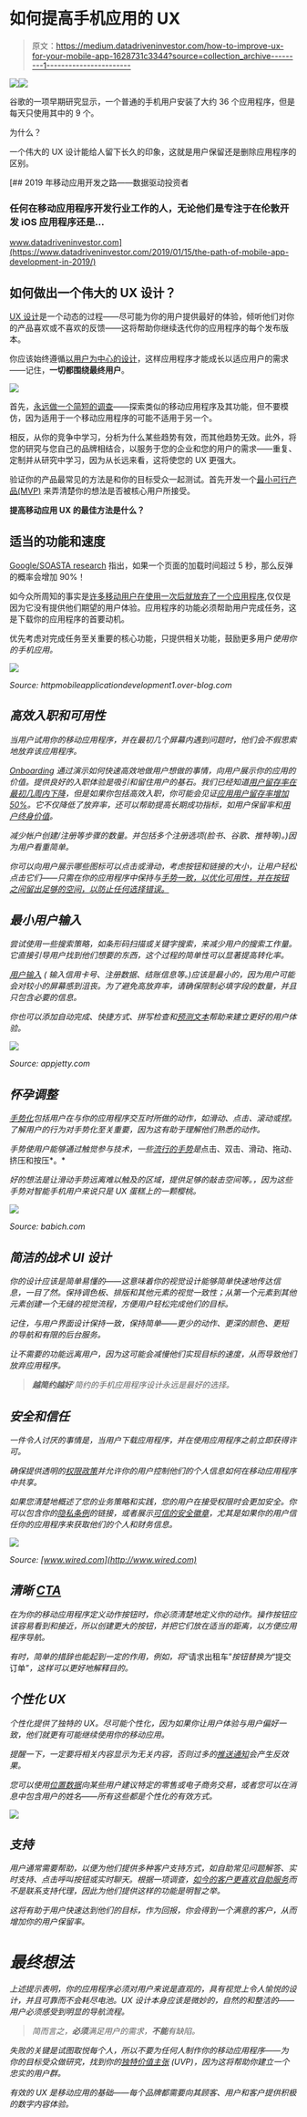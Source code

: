 # 如何提高手机应用的 UX

> 原文：<https://medium.datadriveninvestor.com/how-to-improve-ux-for-your-mobile-app-1628731c3344?source=collection_archive---------1----------------------->

[![](img/fbf7f5a50f73e124c73a6ea7bbfc7121.png)](http://www.track.datadriveninvestor.com/1B9E)![](img/c891b92d6472d05faabbc933238d07cf.png)

谷歌的一项早期研究显示，一个普通的手机用户安装了大约 36 个应用程序，但是每天只使用其中的 9 个。

为什么？

一个伟大的 UX 设计能给人留下长久的印象，这就是用户保留还是删除应用程序的区别。

[](https://www.datadriveninvestor.com/2019/01/15/the-path-of-mobile-app-development-in-2019/) [## 2019 年移动应用开发之路——数据驱动投资者

### 任何在移动应用程序开发行业工作的人，无论他们是专注于在伦敦开发 iOS 应用程序还是…

www.datadriveninvestor.com](https://www.datadriveninvestor.com/2019/01/15/the-path-of-mobile-app-development-in-2019/) 

## 如何做出一个伟大的 UX 设计？

[UX 设计](https://www.interaction-design.org/literature/topics/ux-design)是一个动态的过程——尽可能为你的用户提供最好的体验，倾听他们对你的产品喜欢或不喜欢的反馈——这将帮助你继续迭代你的应用程序的每个发布版本。

你应该始终遵循[以用户为中心的设计](https://en.wikipedia.org/wiki/User-centered_design)，这样应用程序才能成长以适应用户的需求——记住，**一切都围绕最终用户**。

![](img/41b168530d973fa6cc61007298ce9e2b.png)

首先，[永远做一个简短的调查](http://zesium.com/how-to-choose-a-high-quality-mobile-app-company-to-increase-your-roi/)——探索类似的移动应用程序及其功能，但不要模仿，因为适用于一个移动应用程序的可能不适用于另一个。

相反，从你的竞争中学习，分析为什么某些趋势有效，而其他趋势无效。此外，将您的研究与您自己的品牌相结合，以服务于您的企业和您的用户的需求——重复、定制并从研究中学习，因为从长远来看，这将使您的 UX 更强大。

验证你的产品最常见的方法是和你的目标受众一起测试。首先开发一个[最小可行产品(MVP)](https://www.forbes.com/sites/quora/2018/02/27/what-is-a-minimum-viable-product-and-why-do-companies-need-them/#2eed92a9382c) 来弄清楚你的想法是否被核心用户所接受。

**提高移动应用 UX 的最佳方法是什么？**

## **适当的功能和速度**

[Google/SOASTA research](https://www.thinkwithgoogle.com/marketing-resources/data-measurement/mobile-page-speed-new-industry-benchmarks/) 指出，如果一个页面的加载时间超过 5 秒，那么反弹的概率会增加 90%！

如今众所周知的事实是[许多移动用户在使用一次后就放弃了一个应用程序](http://info.localytics.com/blog/25-of-users-abandon-apps-after-one-use),仅仅是因为它没有提供他们期望的用户体验。应用程序的功能必须帮助用户完成任务，这是下载你的应用程序的首要动机。

优先考虑对完成任务至关重要的核心功能，只提供相关功能，鼓励更多用户*使用你的手机应用。*

*![](img/43d09b4847a32b51b8ea4db67a5b3896.png)*

*Source: httpmobileapplicationdevelopment1.over-blog.com*

## ***高效入职和可用性***

*当用户试用你的移动应用程序，并在最初几个屏幕内遇到问题时，他们会不假思索地放弃该应用程序。*

*[Onboarding](https://uxplanet.org/5-classic-mobile-onboarding-examples-from-top-apps-of-2018-cdbeebcb2a38) 通过演示如何快速高效地做用户想做的事情，向用户展示你的应用的价值。提供良好的入职体验是吸引和留住用户的基石。我们已经知道[用户留存率在最初几周内下降](http://info.localytics.com/blog/mobile-apps-whats-a-good-retention-rate)，但是如果你包括高效入职，你可能会见证[应用用户留存率增加 50%](http://info.localytics.com/blog/mobile-apps-whats-a-good-retention-rate)。它不仅降低了放弃率，还可以帮助提高长期成功指标，如用户保留率和[用户终身价值](https://blog.hubspot.com/service/how-to-calculate-customer-lifetime-value)。*

*减少帐户创建/注册等步骤的数量。并包括多个注册选项(*脸书、谷歌、推特等*)。)因为用户看重简单。*

*你可以向用户展示哪些图标可以点击或滑动，考虑按钮和链接的大小，让用户轻松点击它们——只需在你的应用程序中保持与[手势一致，以优化可用性，并在按钮之间留出足够的空间，以防止任何选择错误。](https://www.justinmind.com/blog/tap-or-swipe-mobile-gestures-which-one-should-you-design-with/)*

## ***最小用户输入***

*尝试使用一些搜索策略，如条形码扫描或关键字搜索，来减少用户的搜索工作量。它直接引导用户找到他们想要的东西，这个过程的简单性可以显著提高转化率。*

*[用户输入](http://babich.biz/text-fields-in-mobile-app/) ( *输入信用卡号、注册数据、结账信息等*。)应该是最小的，因为用户可能会对较小的屏幕感到沮丧。为了避免高放弃率，请确保限制必填字段的数量，并且只包含必要的信息。*

*你也可以添加自动完成、快捷方式、拼写检查和[预测文本](https://en.wikipedia.org/wiki/Predictive_text)帮助来建立更好的用户体验。*

*![](img/8892a241057ee1eeae9972913d67f817.png)*

*Source: appjetty.com*

## ***怀孕调整***

*[手势化](http://static.lukew.com/TouchGestureGuide.pdf)包括用户在与你的应用程序交互时所做的动作，如滑动、点击、滚动或捏。了解用户的行为对手势化至关重要，因为这有助于理解他们熟悉的动作。*

*手势使用户能够通过触觉参与技术，一些[流行的手势](https://gauss-development.com/touch-gestures-mobile-apps/)是*点击、双击、滑动、拖动、挤压和按压*。*

*好的想法是让滑动手势远离难以触及的区域，提供足够的敲击空间等。，因为这些手势对智能手机用户来说只是 UX 蛋糕上的一颗樱桃。*

*![](img/88cecb474cfef3331753580d954db552.png)*

*Source: babich.com*

## ***简洁的战术 UI 设计***

*你的设计应该是简单易懂的——这意味着你的视觉设计能够简单快速地传达信息，一目了然。保持调色板、排版和其他元素的视觉一致性；从第一个元素到其他元素创建一个无缝的视觉流程，方便用户轻松完成他们的目标。*

*记住，与用户界面设计保持一致，保持简单——更少的动作、更深的颜色、更短的导航和有限的后台服务。*

*让不需要的功能远离用户，因为这可能会减慢他们实现目标的速度，从而导致他们放弃应用程序。*

> ***越简约越好**‘简约的手机应用程序设计永远是最好的选择。*

## ***安全和信任***

*一件令人讨厌的事情是，当用户下载应用程序，并在使用应用程序之前立即获得许可。*

*确保提供透明的[权限政策](https://www.nngroup.com/articles/permission-requests/)并允许你的用户控制他们的个人信息如何在移动应用程序中共享。*

*如果您清楚地概述了您的业务策略和实践，您的用户在接受权限时会更加安全。你可以包含你的[隐私条例](https://www.privacypolicies.com/blog/mobile-apps-privacy-policy/)的链接，或者展示[可信的安全徽章](https://monetizepros.com/ecommerce/5-trust-badges-that-can-increase-your-conversion-rate/)，尤其是如果你的用户信任你的应用程序来获取他们的个人和财务信息。*

*![](img/f41ad2609bfd0e0e390c056599533fcd.png)*

*Source: [www.wired.com](http://www.wired.com)*

## ***清晰** [**CTA**](https://blog.hubspot.com/marketing/call-to-action-examples)*

*在为你的移动应用程序定义动作按钮时，你必须清楚地定义你的动作。操作按钮应该容易看到和接近，所以创建更大的按钮，并把它们放在适当的距离，以方便应用程序导航。*

*有时，简单的措辞也能起到一定的作用，例如，将*“请求出租车”*按钮替换为*“提交订单”*，这样可以更好地解释目的。*

## ***个性化 UX***

*个性化提供了独特的 UX。尽可能个性化，因为如果你让用户体验与用户偏好一致，他们就更有可能继续使用你的移动应用。*

*提醒一下，一定要将相关内容显示为无关内容，否则过多的[推送通知](https://buildfire.com/what-is-a-push-notification/)会产生反效果。*

*您可以使用[位置数据](https://www.nytimes.com/interactive/2018/12/10/business/location-data-privacy-apps.html)向某些用户建议特定的零售或电子商务交易，或者您可以在消息中包含用户的姓名——所有这些都是个性化的有效方式。*

*![](img/ab542689cda855d7d771af1cd4e80797.png)*

## ***支持***

*用户通常需要帮助，以便为他们提供多种客户支持方式，如自助常见问题解答、实时支持、点击呼叫按钮或实时聊天。根据一项调查，[如今的客户更喜欢自助服务](https://www.zendesk.com/resources/searching-for-self-service/)而不是联系支持代理，因此为他们提供这样的功能是明智之举。*

*这将有助于用户快速达到他们的目标，作为回报，你会得到一个满意的客户，从而增加你的用户保留率。*

# ***最终想法***

*上述提示表明，你的应用程序必须对用户来说是直观的，具有视觉上令人愉悦的设计，并且可靠而不会耗尽电池。UX 设计本身应该是微妙的，自然的和整洁的——用户必须感受到明显的导航流程。*

> *简而言之，**必须**满足用户的需求，**不能**有缺陷。*

*失败的关键是试图取悦每个人，所以不要为任何人制作你的移动应用程序——为你的目标受众做研究，找到你的[独特价值主张](https://en.wikipedia.org/wiki/Unique_selling_proposition) (UVP)，因为这将帮助你建立一个忠实的用户群。*

*有效的 UX 是移动应用的基础——每个品牌都需要向其顾客、用户和客户提供积极的数字内容体验。*